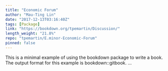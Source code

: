 ```yaml
---
title: "Economic Forum"
author: "Mau-Ting Lin"
date: "2017-12-13T03:16:40Z"
tags: [Package]
link: "https://bookdown.org/tpemartin/Discussion/"
length_weight: "21.8%"
repo: "tpemartin/E.minor-Economic-Forum"
pinned: false
---
```


This is a minimal example of using the bookdown package to write a book. The output format for this example is bookdown::gitbook. ...
